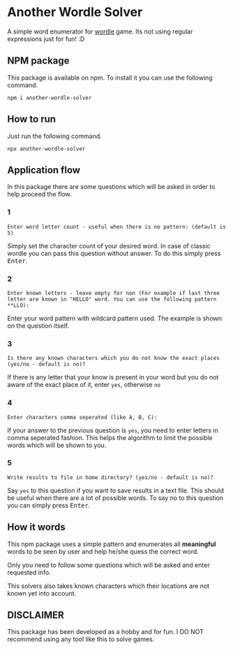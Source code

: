 # Another Wordle Solver
A simple word enumerator for [wordle](https://www.powerlanguage.co.uk/wordle/) game. Its not using regular expressions just for fun! :D

## NPM package
This package is available on npm. To install it you can use the following command.

`npm i another-wordle-solver`

## How to run

Just run the following command.

`npx another-wordle-solver`

## Application flow

In this package there are some questions which will be asked in order to help proceed the flow. 

### 1
`Enter word letter count - useful when there is no pattern: (default is 5)`

Simply set the character count of your desired word. In case of classic wordle you can pass this question without answer. To do this simply press <kbd>Enter</kbd>.

### 2
`Enter known letters - leave empty for non (For example if last three letter are known in "HELLO" word. You can use the following pattern **LLO):`

Enter your word pattern with wildcard pattern used. The example is shown on the question itself.
### 3
`Is there any known characters which you do not know the exact places (yes/no - default is no)?`

If there is any letter that your know is present in your word but you do not aware of the exact place of it, enter `yes`, otherwise `no`
### 4
`Enter characters comma seperated (like A, B, C):`

If your answer to the previous question is `yes`, you need to enter letters in comma seperated fashion. This helps the algorithm to limit the possible words which will be shown to you. 
### 5
`Write results to file in home directory? (yes/no - default is no)?`

Say `yes` to this question if you want to save results in a text file. This should be useful when there are a lot of possible words. To say no to this question you can simply press <kbd>Enter</kbd>.

## How it words

This npm package uses a simple pattern and enumerates all **meaningful** words to be seen by user and help he/she quess the correct word.

Only you need to follow some questions which will be asked and enter requested info. 

This solvers also takes known characters which their locations are not known yet into account.

## DISCLAIMER

This package has been developed as a hobby and for fun. I DO NOT recommend using any tool like this to solve games. 

